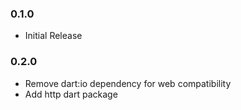 ### 0.1.0
* Initial Release

### 0.2.0
* Remove dart:io dependency for web compatibility
* Add http dart package
